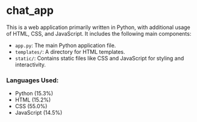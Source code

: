 # chat_app

This is a web application primarily written in Python, with additional usage of HTML, CSS, and JavaScript. It includes the following main components:

- `app.py`: The main Python application file.
- `templates/`: A directory for HTML templates.
- `static/`: Contains static files like CSS and JavaScript for styling and interactivity.

### Languages Used:
- Python (15.3%)
- HTML (15.2%)
- CSS (55.0%)
- JavaScript (14.5%)

